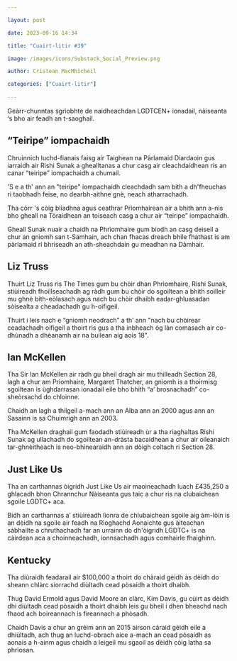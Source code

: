 ```yaml
---

layout: post

date: 2023-09-16 14:34

title: "Cuairt-litir #39"

image: /images/icons/Substack_Social_Preview.png

author: Crìstean MacMhìcheil

categories: ["Cuairt-litir"]
  
---
```


Geàrr-chunntas sgrìobhte de naidheachdan LGDTCEN+ ionadail, nàiseanta ‘s bho air feadh an t-saoghail.

## “Teiripe” iompachaidh

Chruinnich luchd-fianais faisg air Taighean na Pàrlamaid Diardaoin gus iarraidh air Rishi Sunak a ghealltanas a chur casg air cleachdaidhean ris an canar “teiripe” iompachaidh a chumail.

'S e a th' ann an "teiripe" iompachaidh cleachdadh sam bith a dh'fheuchas ri taobhadh feise, no dearbh-aithne gnè, neach atharrachadh.

Tha còrr 's còig bliadhna agus ceathrar Prìomhairean air a bhith ann a-nis bho gheall na Tòraidhean an toiseach casg a chur air “teiripe” iompachaidh.

Gheall Sunak nuair a chaidh na Phrìomhaire gum biodh an casg deiseil a chur an gnìomh san t-Samhain, ach chan fhacas dreach bhile fhathast is am pàrlamaid ri bhriseadh an ath-sheachdain gu meadhan na Dàmhair.

## Liz Truss

Thuirt Liz Truss ris The Times gum bu chòir dhan Phrìomhaire, Rishi Sunak, stiùireadh fhoillseachadh ag ràdh gum bu chòir do sgoiltean a bhith soilleir mu ghnè bith-eòlasach agus nach bu chòir dhaibh eadar-ghluasadan sòisealta a cheadachadh gu h-oifigeil.

Thuirt i leis nach e “gnìomh neodrach” a th’ ann "nach bu chòirear ceadachadh oifigeil a thoirt ris gus a tha inbheach òg làn comasach air co-dhùnadh a dhèanamh air na builean aig aois 18".

## Ian McKellen

Tha Sir Ian McKellen air ràdh gu bheil dragh air mu thilleadh Section 28, lagh a chur am Prìomhaire, Margaret Thatcher, an gnìomh is a thoirmisg sgoiltean is ùghdarrasan ionadail eile bho bhith “a’ brosnachadh” co-sheòrsachd do chloinne.

Chaidh an lagh a thilgeil a-mach ann an Alba ann an 2000 agus ann an Sasainn is sa Chuimrigh ann an 2003.

Tha McKellen draghail gum faodadh stiùireadh ùr a tha riaghaltas Rishi Sunak ag ullachadh do sgoiltean an-dràsta bacaidhean a chur air oileanaich tar-ghnèitheach is neo-bhìnearaidh ann an dòigh coltach ri Section 28.

## Just Like Us

Tha an carthannas òigridh Just Like Us air maoineachadh luach £435,250 a ghlacadh bhon Chrannchur Nàiseanta gus taic a chur ris na clubaichean sgoile LGDTC+ aca.

Bidh an carthannas a’ stiùireadh lìonra de chlubaichean sgoile aig àm-lòin is an dèidh na sgoile air feadh na Rìoghachd Aonaichte gus àiteachan sàbhailte a chruthachadh far an urrainn do dh'òigridh LGDTC+ is na càirdean aca a choinneachadh, ionnsachadh agus comhairle fhaighinn.

## Kentucky

Tha diùraidh feadarail air $100,000 a thoirt do chàraid gèidh às dèidh do sheann chlàrc siorrachd diùltadh cead pòsaidh a thoirt dhaibh.

Thug David Ermold agus David Moore an clàrc, Kim Davis, gu cùirt as dèidh dhi diùltadh cead pòsaidh a thoirt dhaibh leis gu bheil i dhen bheachd nach fhaod ach boireannach is fireannach a phòsadh.

Chaidh Davis a chur an grèim ann an 2015 airson càraid gèidh eile a dhiùltadh, ach thug an luchd-obrach aice a-mach an cead pòsaidh as aonais a h-ainm agus chaidh a leigeil mu sgaoil as dèidh còig latha sa phrìosan.
